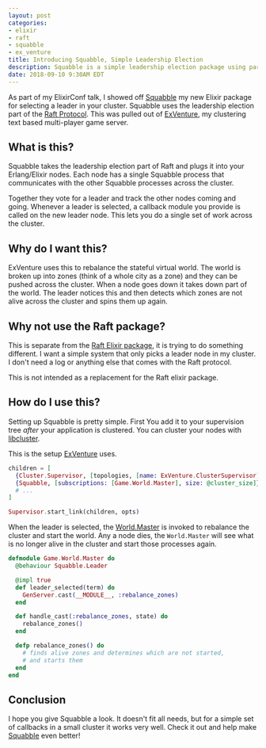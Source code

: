 ```yaml
---
layout: post
categories:
- elixir
- raft
- squabble
- ex_venture
title: Introducing Squabble, Simple Leadership Election
description: Squabble is a simple leadership election package using parts of the Raft Protocol
date: 2018-09-10 9:30AM EDT
---
```


As part of my ElixirConf talk, I showed off [Squabble][squabble] my new Elixir package for selecting a leader in your cluster. Squabble uses the leadership election part of the [Raft Protocol][raft]. This was pulled out of [ExVenture][exventure], my clustering text based multi-player game server.

## What is this?

Squabble takes the leadership election part of Raft and plugs it into your Erlang/Elixir nodes. Each node has a single Squabble process that communicates with the other Squabble processes across the cluster.

Together they vote for a leader and track the other nodes coming and going. Whenever a leader is selected, a callback module you provide is called on the new leader node. This lets you do a single set of work across the cluster.

## Why do I want this?

ExVenture uses this to rebalance the stateful virtual world. The world is broken up into zones (think of a whole city as a zone) and they can be pushed across the cluster. When a node goes down it takes down part of the world. The leader notices this and then detects which zones are not alive across the cluster and spins them up again.

## Why not use the Raft package?

This is separate from the [Raft Elixir package][raft-elixir], it is trying to do something different. I want a simple system that only picks a leader node in my cluster. I don't need a log or anything else that comes with the Raft protocol.

This is not intended as a replacement for the Raft elixir package.

## How do I use this?

Setting up Squabble is pretty simple.  First  You add it to your supervision tree _after_ your application is clustered. You can cluster your nodes with [libcluster][libcluster].

This is the setup [ExVenture](https://github.com/oestrich/ex_venture/blob/ecfa6cd/lib/ex_venture/application.ex#L19) uses.

```elixir
children = [
  {Cluster.Supervisor, [topologies, [name: ExVenture.ClusterSupervisor]]},
  {Squabble, [subscriptions: [Game.World.Master], size: @cluster_size]},
  # ...
]

Supervisor.start_link(children, opts)
```

When the leader is selected, the [World.Master][world-master] is invoked to rebalance the cluster and start the world. Any a node dies, the `World.Master` will see what is no longer alive in the cluster and start those processes again.

```elixir
defmodule Game.World.Master do
  @behaviour Squabble.Leader

  @impl true
  def leader_selected(term) do
    GenServer.cast(__MODULE__, :rebalance_zones)
  end

  def handle_cast(:rebalance_zones, state) do
    rebalance_zones()
  end

  defp rebalance_zones() do
    # finds alive zones and determines which are not started,
    # and starts them
  end
end
```

## Conclusion

I hope you give Squabble a look. It doesn't fit all needs, but for a simple set of callbacks in a small cluster it works very well. Check it out and help make [Squabble][squabble] even better!

[squabble]: https://github.com/oestrich/squabble
[raft]: https://raft.github.io/
[exventure]: http://exventure.org
[raft-elixir]: https://github.com/toniqsystems/raft
[libcluster]: https://github.com/bitwalker/libcluster
[world-master]: https://github.com/oestrich/ex_venture/blob/ecfa6cd6a21045c0bed7efe78058fafae2535405/lib/game/world/master.ex
